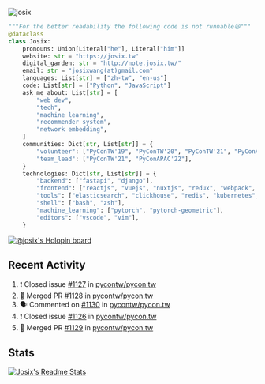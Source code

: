 ![josix](https://komarev.com/ghpvc/?username=josix)
```python
"""For the better readability the following code is not runnable😆"""
@dataclass
class Josix:
    pronouns: Union[Literal["he"], Literal["him"]]
    website: str = "https://josix.tw"
    digital_garden: str = "http://note.josix.tw/"
    email: str = "josixwang(at)gmail.com"
    languages: List[str] = ["zh-tw", "en-us"]
    code: List[str] = ["Python", "JavaScript"]
    ask_me_about: List[str] = [
        "web dev",
        "tech",
        "machine learning",
        "recommender system",
        "network embedding",
    ]
    communities: Dict[str, List[str]] = {
        "volunteer": ["PyConTW'19", "PyConTW'20", "PyConTW'21", "PyConAPAC'22"],
        "team_lead": ["PyConTW'21", "PyConAPAC'22"],
    }
    technologies: Dict[str, List[str]] = {
        "backend": ["fastapi", "django"],
        "frontend": ["reactjs", "vuejs", "nuxtjs", "redux", "webpack", "tailwindcss"],
        "tools": ["elasticsearch", "clickhouse", "redis", "kubernetes", "docker"],
        "shell": ["bash", "zsh"],
        "machine_learning": ["pytorch", "pytorch-geometric"],
        "editors": ["vscode", "vim"],
    }
```
[![@josix's Holopin board](https://holopin.io/api/user/board?user=josix)](https://holopin.io/@josix)

## Recent Activity
<!--START_SECTION:activity-->
1. ❗️ Closed issue [#1127](https://github.com/pycontw/pycon.tw/issues/1127) in [pycontw/pycon.tw](https://github.com/pycontw/pycon.tw)
2. 🎉 Merged PR [#1128](https://github.com/pycontw/pycon.tw/pull/1128) in [pycontw/pycon.tw](https://github.com/pycontw/pycon.tw)
3. 🗣 Commented on [#1130](https://github.com/pycontw/pycon.tw/issues/1130) in [pycontw/pycon.tw](https://github.com/pycontw/pycon.tw)
4. ❗️ Closed issue [#1126](https://github.com/pycontw/pycon.tw/issues/1126) in [pycontw/pycon.tw](https://github.com/pycontw/pycon.tw)
5. 🎉 Merged PR [#1129](https://github.com/pycontw/pycon.tw/pull/1129) in [pycontw/pycon.tw](https://github.com/pycontw/pycon.tw)
<!--END_SECTION:activity-->



## Stats
[![Josix's Readme Stats](https://github-readme-stats.vercel.app/api?username=josix&show_icons=true&theme=default&count_private=true&card_width=400)](https://github.com/anuraghazra/github-readme-stats)
